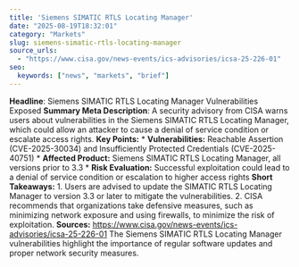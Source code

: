 ```yaml
---
title: 'Siemens SIMATIC RTLS Locating Manager'
date: "2025-08-19T18:32:01"
category: "Markets"
slug: siemens-simatic-rtls-locating-manager
source_urls:
  - "https://www.cisa.gov/news-events/ics-advisories/icsa-25-226-01"
seo:
  keywords: ["news", "markets", "brief"]
---
```

**Headline**: Siemens SIMATIC RTLS Locating Manager Vulnerabilities Exposed  **Summary Meta Description**: A security advisory from CISA warns users about vulnerabilities in the Siemens SIMATIC RTLS Locating Manager, which could allow an attacker to cause a denial of service condition or escalate access rights.  **Key Points:**  * **Vulnerabilities:** Reachable Assertion (CVE-2025-30034) and Insufficiently Protected Credentials (CVE-2025-40751) * **Affected Product:** Siemens SIMATIC RTLS Locating Manager, all versions prior to 3.3 * **Risk Evaluation:** Successful exploitation could lead to a denial of service condition or escalation to higher access rights  **Short Takeaways:**  1. Users are advised to update the SIMATIC RTLS Locating Manager to version 3.3 or later to mitigate the vulnerabilities. 2. CISA recommends that organizations take defensive measures, such as minimizing network exposure and using firewalls, to minimize the risk of exploitation.  **Sources:**  https://www.cisa.gov/news-events/ics-advisories/icsa-25-226-01  The Siemens SIMATIC RTLS Locating Manager vulnerabilities highlight the importance of regular software updates and proper network security measures. 
